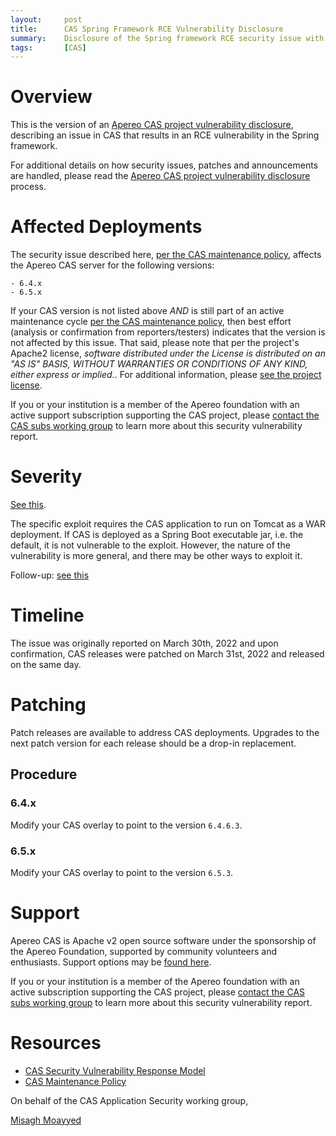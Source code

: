 ```yaml
---
layout:     post
title:      CAS Spring Framework RCE Vulnerability Disclosure
summary:    Disclosure of the Spring framework RCE security issue with the Apereo CAS software.
tags:       [CAS]
---
```


# Overview

This is the version of an [Apereo CAS project vulnerability disclosure](https://apereo.github.io/cas/developer/Sec-Vuln-Response.html), describing an issue in CAS that results in an RCE vulnerability in the Spring framework.

For additional details on how security issues, patches and announcements are handled, please read the [Apereo CAS project vulnerability disclosure](https://apereo.github.io/cas/developer/Sec-Vuln-Response.html) process.

# Affected Deployments

The security issue described here, [per the CAS maintenance policy](https://apereo.github.io/cas/developer/Maintenance-Policy.html), affects the Apereo CAS server for the following versions:

```
- 6.4.x
- 6.5.x
```

If your CAS version is not listed above *AND* is still part of an active maintenance cycle [per the CAS maintenance policy](https://apereo.github.io/cas/developer/Maintenance-Policy.html), then best effort (analysis or confirmation from reporters/testers) indicates that the version is not affected by this issue. That said, please note that per the project's Apache2 license, *software distributed under the License is distributed on an "AS IS" BASIS, WITHOUT WARRANTIES OR CONDITIONS OF ANY KIND, either express or implied.*. For additional information, please [see the project license](https://github.com/apereo/cas/blob/master/LICENSE).

If you or your institution is a member of the Apereo foundation with an active support subscription supporting the CAS project, please [contact the CAS subs working group](https://apereo.github.io/cas/Mailing-Lists.html) to learn more about this security vulnerability report.

# Severity

[See this](https://spring.io/blog/2022/03/31/spring-framework-rce-early-announcement).

The specific exploit requires the CAS application to run on Tomcat as a WAR deployment. If CAS is deployed as a Spring Boot executable jar, i.e. the default, it is not vulnerable to the exploit. However, the nature of the vulnerability is more general, and there may be other ways to exploit it.

Follow-up: [see this](https://spring.io/blog/2022/04/13/spring-framework-data-binding-rules-vulnerability-cve-2022-22968)

# Timeline

The issue was originally reported on March 30th, 2022 and upon confirmation, CAS releases were patched on March 31st, 2022 and released on the same day.

# Patching

Patch releases are available to address CAS deployments. Upgrades to the next patch version for each release should be a drop-in replacement.

## Procedure

### 6.4.x

Modify your CAS overlay to point to the version `6.4.6.3`.

### 6.5.x

Modify your CAS overlay to point to the version `6.5.3`.

# Support

Apereo CAS is Apache v2 open source software under the sponsorship of the Apereo Foundation, supported by community volunteers and enthusiasts. Support options may be [found here](https://apereo.github.io/cas/Support.html).

If you or your institution is a member of the Apereo foundation with an active subscription supporting the CAS project, please [contact the CAS subs working group](https://apereo.github.io/cas/Mailing-Lists.html) to learn more about this security vulnerability report.

# Resources

* [CAS Security Vulnerability Response Model](https://apereo.github.io/cas/developer/Sec-Vuln-Response.html)
* [CAS Maintenance Policy](https://apereo.github.io/cas/developer/Maintenance-Policy.html)

On behalf of the CAS Application Security working group,

[Misagh Moayyed](https://fawnoos.com)